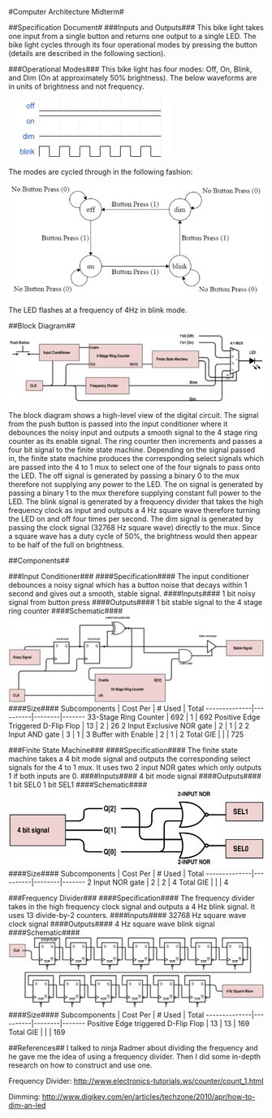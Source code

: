 #Computer Architecture Midterm#

##Specification Document#
###Inputs and Outputs###
This bike light takes one input from a single button and returns one output to a single LED. The bike light cycles through its four operational modes by pressing the button (details are described in the following section).

###Operational Modes###
This bike light has four modes: Off, On, Blink, and Dim (On at approximately 50% brightness). The below waveforms are in units of brightness and not frequency.

![four modes: Off, On, Blinking, and Dim](https://github.com/SelinaWang/CompArchFA15/blob/master/Midterm/Images/waveforms.png)

The modes are cycled through in the following fashion:

![Cycling through the four modes](https://github.com/SelinaWang/CompArchFA15/blob/master/Midterm/Images/FSM.PNG)

The LED flashes at a frequency of 4Hz in blink mode.

##Block Diagram##
![Block Diagram](https://github.com/SelinaWang/CompArchFA15/blob/master/Midterm/Images/BlockDiagram.PNG)

The block diagram shows a high-level view of the digital circuit. The signal from the push button is passed into the input conditioner where it debounces the noisy input and outputs a smooth signal to the 4 stage ring counter as its enable signal. The ring counter then increments and passes a four bit signal to the finite state machine. Depending on the signal passed in, the finite state machine produces the corresponding select signals which are passed into the 4 to 1 mux to select one of the four signals to pass onto the LED. The off signal is generated by passing a binary 0 to the mux therefore not supplying any power to the LED. The on signal is generated by passing a binary 1 to the mux therefore supplying constant full power to the LED. The blink signal is generated by a frequency divider that takes the high frequency clock as input and outputs a 4 Hz square wave therefore turning the LED on and off four times per second. The dim signal is generated by passing the clock signal (32768 Hz square wave) directly to the mux. Since a square wave has a duty cycle of 50%, the brightness would then appear to be half of the full on brightness.

##Components##

###Input Conditioner###
####Specification####
The input conditioner debounces a noisy signal which has a button noise that decays within 1 second and gives out a smooth, stable signal.
####Inputs####
1 bit noisy signal from button press
####Outputs####
1 bit stable signal to the 4 stage ring counter
####Schematic####
![Input Conditioner](https://github.com/SelinaWang/CompArchFA15/blob/master/Midterm/Images/InputConditioner.png)
####Size####
Subcomponents | Cost Per | # Used | Total
--------------|----------|--------|-------
33-Stage Ring Counter | 692 | 1 | 692
Positive Edge Triggered D-Flip Flop | 13 | 2 | 26
2 Input Exclusive NOR gate | 2 | 1 | 2
2 Input AND gate | 3 | 1 | 3
Buffer with Enable | 2 | 1 | 2
Total GIE | | | 725


###Finite State Machine###
####Specification####
The finite state machine takes a 4 bit mode signal and outputs the corresponding select signals for the 4 to 1 mux. It uses two 2 input NOR gates which only outputs 1 if both inputs are 0.
####Inputs####
4 bit mode signal
####Outputs####
1 bit SEL0
1 bit SEL1
####Schematic####
![Finite State Machine](https://github.com/SelinaWang/CompArchFA15/blob/master/Midterm/Images/FSMSchematic.png)
####Size####
Subcomponents | Cost Per | # Used | Total
--------------|----------|--------|-------
2 Input NOR gate | 2 | 2 | 4
Total GIE | | | 4

###Frequency Divider###
####Specification####
The frequency divider takes in the high frequency clock signal and outputs a 4 Hz blink signal. It uses 13 divide-by-2 counters.
####Inputs####
32768 Hz square wave clock signal
####Outputs####
4 Hz square wave blink signal
####Schematic####
![Frequency Divider](https://github.com/SelinaWang/CompArchFA15/blob/master/Midterm/Images/FrequencyDivider.png)
####Size####
Subcomponents | Cost Per | # Used | Total
--------------|----------|--------|-------
Positive Edge triggered D-Flip Flop | 13 | 13 | 169
Total GIE | | | 169


##References##
I talked to ninja Radmer about dividing the frequency and he gave me the idea of using a frequency divider. Then I did some in-depth research on how to construct and use one.

Frequency Divider: http://www.electronics-tutorials.ws/counter/count_1.html

Dimming: http://www.digikey.com/en/articles/techzone/2010/apr/how-to-dim-an-led
